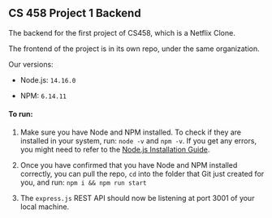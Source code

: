 ## CS 458  Project 1 Backend

The backend for the first project of CS458, which is a Netflix Clone.

The frontend of the project is in its own repo, under the same organization.

Our versions:

* Node.js: `14.16.0`

* NPM: `6.14.11`

#### To run:
1. Make sure you have Node and NPM installed. To check if they are installed in your system, run: `node -v` and `npm -v`.
   If you get any errors, you might need to refer to the [Node.js Installation Guide](https://nodejs.org/en/download/).


2. Once you have confirmed that you have Node and NPM installed correctly, you can pull the repo, `cd` into the folder
   that Git just created for you, and run: `npm i && npm run start`
   

3. The `express.js` REST API should now be listening at port 3001 of your local machine.